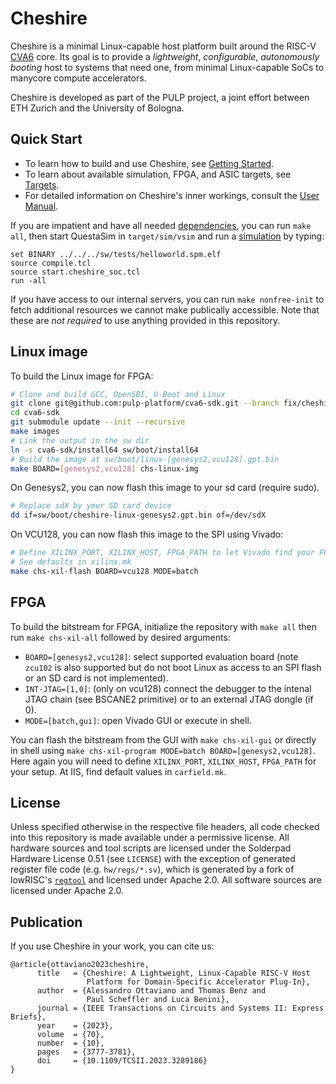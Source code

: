 # Cheshire

Cheshire is a minimal Linux-capable host platform built around the RISC-V [CVA6](https://github.com/openhwgroup/cva6) core. Its goal is to provide a *lightweight*, *configurable*, *autonomously booting* host to systems that need one, from minimal Linux-capable SoCs to manycore compute accelerators.

Cheshire is developed as part of the PULP project, a joint effort between ETH Zurich and the University of Bologna.

## Quick Start

* To learn how to build and use Cheshire, see [Getting Started](https://pulp-platform.github.io/cheshire/gs/).
* To learn about available simulation, FPGA, and ASIC targets, see [Targets](https://pulp-platform.github.io/cheshire/tg).
* For detailed information on Cheshire's inner workings, consult the [User Manual](https://pulp-platform.github.io/cheshire/um/).

If you are impatient and have all needed [dependencies](https://pulp-platform.github.io/cheshire/gs/#dependencies), you can run `make all`, then start QuestaSim in `target/sim/vsim` and run a [simulation](https://pulp-platform.github.io/cheshire/tg/sim) by typing:

```
set BINARY ../../../sw/tests/helloworld.spm.elf
source compile.tcl
source start.cheshire_soc.tcl
run -all
```

If you have access to our internal servers, you can run `make nonfree-init` to fetch additional resources we cannot make publically accessible. Note that these are *not required* to use anything provided in this repository.

## Linux image

To build the Linux image for FPGA:
```bash
# Clone and build GCC, OpenSBI, U-Boot and Linux
git clone git@github.com:pulp-platform/cva6-sdk.git --branch fix/cheshire
cd cva6-sdk
git submodule update --init --recursive
make images
# Link the output in the sw dir
ln -s cva6-sdk/install64 sw/boot/install64
# Build the image at sw/boot/linux-[genesys2,vcu128].gpt.bin
make BOARD=[genesys2,vcu128] chs-linux-img

```

On Genesys2, you can now flash this image to your sd card (require sudo).

```bash
# Replace sdX by your SD card device
dd if=sw/boot/cheshire-linux-genesys2.gpt.bin of=/dev/sdX
```

On VCU128, you can now flash this image to the SPI using Vivado:

```bash
# Define XILINX_PORT, XILINX_HOST, FPGA_PATH to let Vivado find your FPGA
# See defaults in xilinx.mk
make chs-xil-flash BOARD=vcu128 MODE=batch
```

## FPGA

To build the bitstream for FPGA, initialize the repository with `make all` then run `make chs-xil-all` followed by desired arguments:

* `BOARD=[genesys2,vcu128]`: select supported evaluation board (note `zcu102` is also supported but do not boot Linux as access to an SPI flash or an SD card is not implemented).
* `INT-JTAG=[1,0]`: (only on vcu128) connect the debugger to the intenal JTAG chain (see BSCANE2 primitive) or to an external JTAG dongle (if 0).
* `MODE=[batch,gui]`: open Vivado GUI or execute in shell.

You can flash the bitstream from the GUI with `make chs-xil-gui` or directly in shell using `make chs-xil-program MODE=batch BOARD=[genesys2,vcu128]`. Here again you will need to define `XILINX_PORT`, `XILINX_HOST`, `FPGA_PATH` for your setup. At IIS, find default values in `carfield.mk`.

## License

Unless specified otherwise in the respective file headers, all code checked into this repository is made available under a permissive license. All hardware sources and tool scripts are licensed under the Solderpad Hardware License 0.51 (see `LICENSE`) with the exception of generated register file code (e.g. `hw/regs/*.sv`), which is generated by a fork of lowRISC's [`regtool`](https://github.com/lowRISC/opentitan/blob/master/util/regtool.py) and licensed under Apache 2.0. All software sources are licensed under Apache 2.0.


## Publication

If you use Cheshire in your work, you can cite us:

```
@article{ottaviano2023cheshire,
      title   = {Cheshire: A Lightweight, Linux-Capable RISC-V Host
                 Platform for Domain-Specific Accelerator Plug-In},
      author  = {Alessandro Ottaviano and Thomas Benz and
                 Paul Scheffler and Luca Benini},
      journal = {IEEE Transactions on Circuits and Systems II: Express Briefs},
      year    = {2023},
      volume  = {70},
      number  = {10},
      pages   = {3777-3781},
      doi     = {10.1109/TCSII.2023.3289186}
}
```
